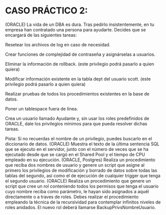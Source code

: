 # CASO PRÁCTICO 2:

(ORACLE) La vida de un DBA es dura. Tras pedirlo insistentemente, en tu empresa han contratado una persona para ayudarte. Decides que se encargará de las siguientes tareas:

Resetear los archivos de log en caso de necesidad.

Crear funciones de complejidad de contraseña y asignárselas a  usuarios.

Eliminar la información de rollback. (este privilegio podrá pasarlo a quien quiera)

Modificar información existente en la tabla dept del usuario scott. (este privilegio podrá pasarlo a quien quiera)

Realizar pruebas de todos los procedimientos existentes en la base de datos.

Poner un tablespace fuera de línea.

Crea un usuario llamado Ayudante y, sin usar los roles predefinidos de ORACLE, dale  los privilegios mínimos para que pueda resolver dichas tareas.

Pista: Si no recuerdas el nombre de un privilegio, puedes buscarlo en el diccionario de datos.
(ORACLE) Muestra el texto de la última sentencia SQL que se ejecuto en el servidor, junto con el número de veces que se ha ejecutado desde que se cargó en el Shared Pool y el tiempo de CPU empleado en su ejecución.
(ORACLE, Postgres) Realiza un procedimiento que reciba dos nombres de usuario y genere un script que asigne al primero los privilegios de modificación y borrado de datos sobre todas las tablas del segundo, así como el de ejecución de cualquier trigger que tenga el segundo usuario.
(ORACLE) Realiza un procedimiento que genere un script que cree un rol conteniendo todos los permisos que tenga el usuario cuyo nombre reciba como parámetro, le hayan sido asignados a aquél directamente o a traves de roles.  Debes realizar el procedimiento empleando la técnica de la recursividad para contemplar infinitos niveles de roles anidados. El nuevo rol deberá llamarse BackupPrivsNombreUsuario.

